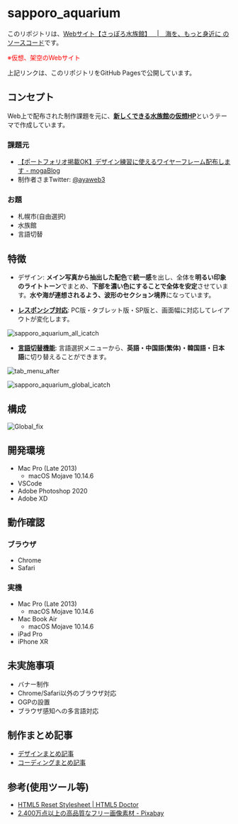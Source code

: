 # sapporo_aquarium

このリポジトリは、<u>Webサイト[【さっぽろ水族館】 \| 海を、もっと身近に](https://fuchsia-84.github.io/sapporo_aquarium/) のソースコード</u>です。

<span style="color: red;">※仮想、架空のWebサイト</span>

上記リンクは、このリポジトリをGitHub Pagesで公開しています。

## コンセプト

Web上で配布された制作課題を元に、<u>**新しくできる水族館の仮想HP**</u>というテーマで作成しています。

### 課題元

- [【ポートフォリオ掲載OK】デザイン練習に使えるワイヤーフレーム配布します - mogaBlog](https://mogablog.work/web/wireframe/)
- 制作者さまTwitter: [@ayaweb3](https://twitter.com/ayaweb3)

### お題

- 札幌市(自由選択)
- 水族館
- 言語切替

## 特徴

- デザイン: **メイン写真から抽出した配色**で**統一感**を出し、全体を**明るい印象のライトトーン**でまとめ、**下部を濃い色にすることで全体を安定**させています。**水や海が連想されるよう、波形のセクション境界**になっています。

- <u>**レスポンシブ対応**</u>: PC版・タブレット版・SP版と、画面幅に対応してレイアウトが変化します。

![sapporo_aquarium_all_icatch](https://user-images.githubusercontent.com/46129202/133736745-547c25c5-8f0b-4426-a0d2-ee2e82abc129.png)

- <u>**言語切替機能**</u>: 言語選択メニューから、**英語・中国語(繁体)・韓国語・日本語**に切り替えることができます。

![tab_menu_after](https://user-images.githubusercontent.com/46129202/133736162-199eed05-8a98-4bd8-96b6-7aa5f7cee52f.png)

![sapporo_aquarium_global_icatch](https://user-images.githubusercontent.com/46129202/133736618-07af8b9b-0313-4983-90a9-c5e72c6498d0.png)

## 構成

![Global_fix](https://user-images.githubusercontent.com/46129202/133736800-febaf862-eb73-4e72-84a8-40454fecad89.jpg)

## 開発環境

- Mac Pro (Late 2013)
  - macOS Mojave 10.14.6
- VSCode
- Adobe Photoshop 2020
- Adobe XD

## 動作確認

### ブラウザ

- Chrome
- Safari

### 実機

- Mac Pro (Late 2013)
  - macOS Mojave 10.14.6
- Mac Book Air
  - macOS Mojave 10.14.6
- iPad Pro
- iPhone XR

## 未実施事項

- バナー制作
- Chrome/Safari以外のブラウザ対応
- OGPの設置
- ブラウザ感知への多言語対応
  
## 制作まとめ記事

- [デザインまとめ記事](https://fuchsia-84.hatenablog.com/entry/2020/05/07/203000)
- [コーディングまとめ記事](https://fuchsia-84.hatenablog.com/entry/2021/08/30/200100)

## 参考(使用ツール等)

- [HTML5 Reset Stylesheet \| HTML5 Doctor](http://html5doctor.com/html-5-reset-stylesheet/)
- [2.400万点以上の高品質なフリー画像素材 - Pixabay](https://pixabay.com/ja/)
